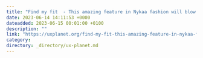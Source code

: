 ```yaml
---
title: "Find my fit  - This amazing feature in Nykaa fashion will blow your mind! "
date: 2023-06-14 14:11:53 +0000
dateadded: 2023-06-15 00:01:00 +0100
description: ""
link: "https://uxplanet.org/find-my-fit-this-amazing-feature-in-nykaa-fashion-will-blow-your-mind-85f0e03500bf?source=rss----819cc2aaeee0---4"
category:
directory: _directory/ux-planet.md
---
```

